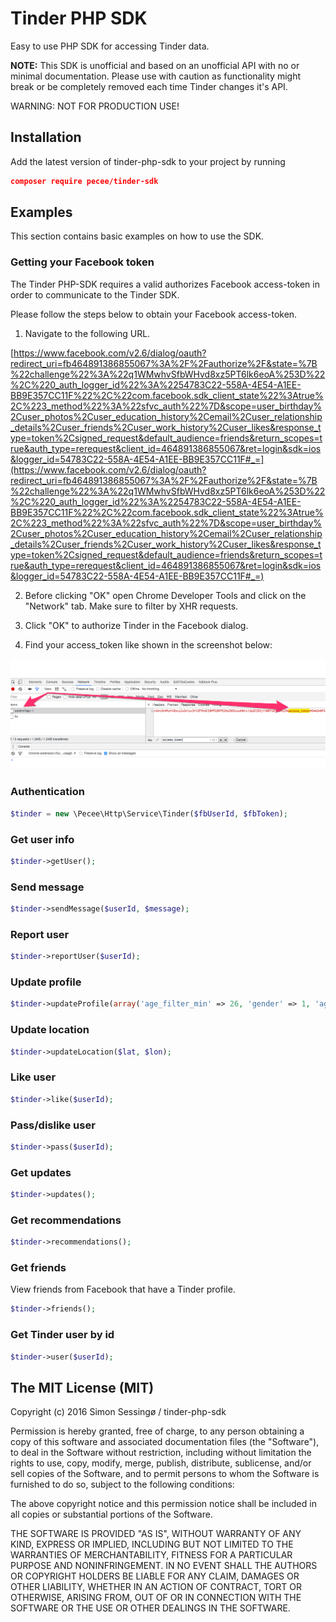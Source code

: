 # Tinder PHP SDK
Easy to use PHP SDK for accessing Tinder data.

**NOTE:** 
This SDK is unofficial and based on an unofficial API with no or minimal documentation. Please use with caution as functionality might break or be completely removed each time Tinder changes it's API.

WARNING: NOT FOR PRODUCTION USE!

## Installation
Add the latest version of tinder-php-sdk to your project by running

```json
composer require pecee/tinder-sdk
```

## Examples

This section contains basic examples on how to use the SDK.

### Getting your Facebook token

The Tinder PHP-SDK requires a valid authorizes Facebook access-token in order to communicate to the Tinder SDK.

Please follow the steps below to obtain your Facebook access-token.

1. Navigate to the following URL.

[https://www.facebook.com/v2.6/dialog/oauth?redirect_uri=fb464891386855067%3A%2F%2Fauthorize%2F&state=%7B%22challenge%22%3A%22q1WMwhvSfbWHvd8xz5PT6lk6eoA%253D%22%2C%220_auth_logger_id%22%3A%2254783C22-558A-4E54-A1EE-BB9E357CC11F%22%2C%22com.facebook.sdk_client_state%22%3Atrue%2C%223_method%22%3A%22sfvc_auth%22%7D&scope=user_birthday%2Cuser_photos%2Cuser_education_history%2Cemail%2Cuser_relationship_details%2Cuser_friends%2Cuser_work_history%2Cuser_likes&response_type=token%2Csigned_request&default_audience=friends&return_scopes=true&auth_type=rerequest&client_id=464891386855067&ret=login&sdk=ios&logger_id=54783C22-558A-4E54-A1EE-BB9E357CC11F#_=](https://www.facebook.com/v2.6/dialog/oauth?redirect_uri=fb464891386855067%3A%2F%2Fauthorize%2F&state=%7B%22challenge%22%3A%22q1WMwhvSfbWHvd8xz5PT6lk6eoA%253D%22%2C%220_auth_logger_id%22%3A%2254783C22-558A-4E54-A1EE-BB9E357CC11F%22%2C%22com.facebook.sdk_client_state%22%3Atrue%2C%223_method%22%3A%22sfvc_auth%22%7D&scope=user_birthday%2Cuser_photos%2Cuser_education_history%2Cemail%2Cuser_relationship_details%2Cuser_friends%2Cuser_work_history%2Cuser_likes&response_type=token%2Csigned_request&default_audience=friends&return_scopes=true&auth_type=rerequest&client_id=464891386855067&ret=login&sdk=ios&logger_id=54783C22-558A-4E54-A1EE-BB9E357CC11F#_=)

2. Before clicking "OK" open Chrome Developer Tools and click on the "Network" tab. Make sure to filter by XHR requests.

3. Click "OK" to authorize Tinder in the Facebook dialog.

4. Find your access_token like shown in the screenshot below:

![Facebook Access Token](access_token_1.png?raw=true)

### Authentication

```php
$tinder = new \Pecee\Http\Service\Tinder($fbUserId, $fbToken);
```

### Get user info

```php
$tinder->getUser();
```

### Send message

```php
$tinder->sendMessage($userId, $message);
```

### Report user

```php
$tinder->reportUser($userId);
```

### Update profile

```php
$tinder->updateProfile(array('age_filter_min' => 26, 'gender' => 1, 'age_filter_max' => 18, 'distance_filter' => 14);
```

### Update location

```php
$tinder->updateLocation($lat, $lon);
```

### Like user

```php
$tinder->like($userId);
```

### Pass/dislike user

```php
$tinder->pass($userId);
```

### Get updates

```php
$tinder->updates();
```

### Get recommendations 

```php
$tinder->recommendations();
```

### Get friends

View friends from Facebook that have a Tinder profile.

```php
$tinder->friends();
```

### Get Tinder user by id

```php
$tinder->user($userId);
```

## The MIT License (MIT)

Copyright (c) 2016 Simon Sessingø / tinder-php-sdk

Permission is hereby granted, free of charge, to any person obtaining a copy
of this software and associated documentation files (the "Software"), to deal
in the Software without restriction, including without limitation the rights
to use, copy, modify, merge, publish, distribute, sublicense, and/or sell
copies of the Software, and to permit persons to whom the Software is
furnished to do so, subject to the following conditions:

The above copyright notice and this permission notice shall be included in all
copies or substantial portions of the Software.

THE SOFTWARE IS PROVIDED "AS IS", WITHOUT WARRANTY OF ANY KIND, EXPRESS OR
IMPLIED, INCLUDING BUT NOT LIMITED TO THE WARRANTIES OF MERCHANTABILITY,
FITNESS FOR A PARTICULAR PURPOSE AND NONINFRINGEMENT. IN NO EVENT SHALL THE
AUTHORS OR COPYRIGHT HOLDERS BE LIABLE FOR ANY CLAIM, DAMAGES OR OTHER
LIABILITY, WHETHER IN AN ACTION OF CONTRACT, TORT OR OTHERWISE, ARISING FROM,
OUT OF OR IN CONNECTION WITH THE SOFTWARE OR THE USE OR OTHER DEALINGS IN THE
SOFTWARE.
